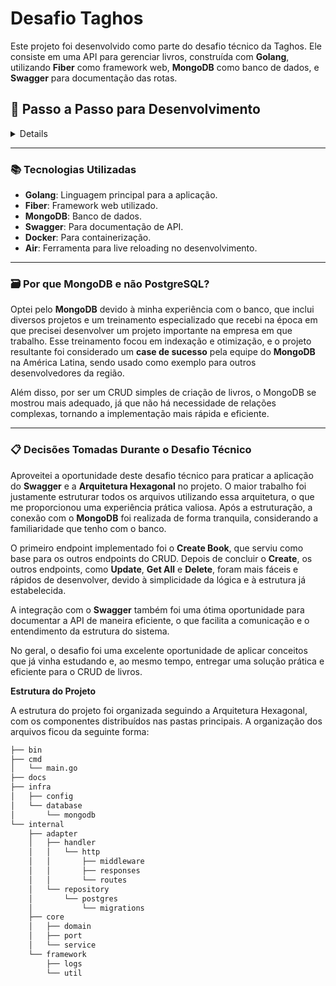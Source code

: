 # Desafio Taghos

Este projeto foi desenvolvido como parte do desafio técnico da Taghos. Ele consiste em uma API para gerenciar livros, construída com **Golang**, utilizando **Fiber** como framework web, **MongoDB** como banco de dados, e **Swagger** para documentação das rotas.

## 🚀  Passo a Passo para Desenvolvimento

<details>

### 1️⃣ Configuração do Ambiente

1. Vá até o arquivo `.envExample`, duplique-o e renomeie para `.env`.
2. Configure as variáveis de ambiente de acordo com suas necessidades.
   - Certifique-se de definir corretamente o **MongoDB** que será utilizado (interno ou externo).
   - Caso utilize o **MongoDB interno**, abra as portas necessárias no arquivo `docker-compose.yml`.

---

### 2️⃣ Subir o Ambiente com Docker
Para subir o ambiente com Docker, siga os passos abaixo:

1. **Buildar os containers**:
   - Utilize o comando abaixo para buildar os containers:
   ```bash
   docker-compose build
   ```
2. **Subir os containers:**:
   - Após o build ser concluído, utilize o comando abaixo para subir os containers:
   ```bash
   docker-compose up
   ```
   Isso fará com que:
   - Um container com o MongoDB seja iniciado e configurado.
   - Um container com a aplicação dockerizada seja iniciado, permitindo que você use a aplicação sem precisar instalar ferramentas adicionais como air ou swagger na sua máquina.

---

### 3️⃣ Acessar o Container e Desenvolver
Para entrar no container da aplicação, use o comando:
```bash
docker-compose exec app bash
```
Dentro do container, você poderá:

- Modificar ou implementar novas funcionalidades na aplicação.
- Atualizar a documentação do Swagger.
- Rodar a aplicação com live reloading usando o `air`.

**Comandos úteis disponíveis no Makefile:**
- `make dev`: Roda a aplicação com live reloading (via `air`).
- `make swagger`: Atualiza a documentação do Swagger.
Outros comandos podem ser encontrados no arquivo `Makefile`.

---

### 4️⃣ Testando as Rotas
1. Inicie a aplicação com:
```bash
make dev
```
2. Acesse o endpoint `/indexing/book` para criar o banco de dados e os índices da coleção.
3. Navegue até o Swagger:
   - URL: `http://localhost:<porta-configurada>/swagger`
   - Aqui você encontrará todos os endpoints explicados e documentados, incluindo os exemplos de bodies das requisições.

---

### 5️⃣ Alternativa para Visualizar o Swagger
Se preferir, você pode usar o arquivo JSON do Swagger diretamente:
- Localize o arquivo `docs/swagger.json` no projeto.
- Acesse o site https://editor.swagger.io/.
- Importe o arquivo:
  - Menu: **File > Import File.**
  - Isso permitirá visualizar e testar as rotas diretamente no editor.

---

### 🔗 Recursos Adicionais
- **Live Reloading**: Use o comando `make dev` para desenvolvimento em tempo real.
- **Swagger**: Documentação gerada automaticamente para facilitar a integração e o teste das rotas.
- **MongoDB**: Banco de dados `NoSQL` para armazenar os dados do projeto.

</details>

---

### 📚 Tecnologias Utilizadas
- **Golang**: Linguagem principal para a aplicação.
- **Fiber**: Framework web utilizado.
- **MongoDB**: Banco de dados.
- **Swagger**: Para documentação de API.
- **Docker**: Para containerização.
- **Air**: Ferramenta para live reloading no desenvolvimento.

---

### 🗃️ Por que MongoDB e não PostgreSQL?

Optei pelo **MongoDB** devido à minha experiência com o banco, que inclui diversos projetos e um treinamento especializado que recebi na época em que precisei desenvolver um projeto importante na empresa em que trabalho. Esse treinamento focou em indexação e otimização, e o projeto resultante foi considerado um **case de sucesso** pela equipe do **MongoDB** na América Latina, sendo usado como exemplo para outros desenvolvedores da região.

Além disso, por ser um CRUD simples de criação de livros, o MongoDB se mostrou mais adequado, já que não há necessidade de relações complexas, tornando a implementação mais rápida e eficiente.

---

### 📋 Decisões Tomadas Durante o Desafio Técnico

Aproveitei a oportunidade deste desafio técnico para praticar a aplicação do **Swagger** e a **Arquitetura Hexagonal** no projeto. O maior trabalho foi justamente estruturar todos os arquivos utilizando essa arquitetura, o que me proporcionou uma experiência prática valiosa. Após a estruturação, a conexão com o **MongoDB** foi realizada de forma tranquila, considerando a familiaridade que tenho com o banco.

O primeiro endpoint implementado foi o **Create Book**, que serviu como base para os outros endpoints do CRUD. Depois de concluir o **Create**, os outros endpoints, como **Update**, **Get All** e **Delete**, foram mais fáceis e rápidos de desenvolver, devido à simplicidade da lógica e à estrutura já estabelecida.

A integração com o **Swagger** também foi uma ótima oportunidade para documentar a API de maneira eficiente, o que facilita a comunicação e o entendimento da estrutura do sistema.

No geral, o desafio foi uma excelente oportunidade de aplicar conceitos que já vinha estudando e, ao mesmo tempo, entregar uma solução prática e eficiente para o CRUD de livros.

**Estrutura do Projeto**

A estrutura do projeto foi organizada seguindo a Arquitetura Hexagonal, com os componentes distribuídos nas pastas principais. A organização dos arquivos ficou da seguinte forma:
```bash
├── bin
├── cmd
│   └── main.go
├── docs
├── infra
│   ├── config
│   └── database
│       └── mongodb
└── internal
    ├── adapter
    │   ├── handler
    │   │   └── http
    │   │       ├── middleware
    │   │       ├── responses
    │   │       └── routes
    │   └── repository
    │       └── postgres
    │           └── migrations
    ├── core
    │   ├── domain
    │   ├── port
    │   └── service
    └── framework
        ├── logs
        └── util
```
